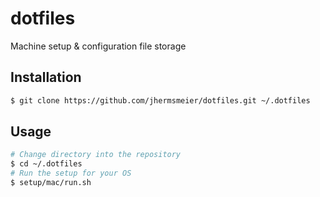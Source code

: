 # dotfiles

Machine setup & configuration file storage

## Installation

```sh
$ git clone https://github.com/jhermsmeier/dotfiles.git ~/.dotfiles
```

## Usage

```sh
# Change directory into the repository
$ cd ~/.dotfiles
# Run the setup for your OS
$ setup/mac/run.sh
```
